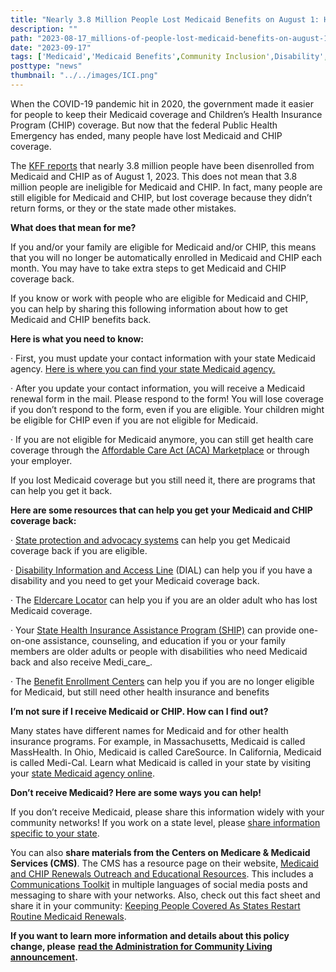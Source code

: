 ```yaml
---
title: "Nearly 3.8 Million People Lost Medicaid Benefits on August 1: Here’s how you can get Medicaid Back"
description: ""
path: "2023-08-17_millions-of-people-lost-medicaid-benefits-on-august-1-heres-how-you-can-get-medicaid-back.md"
date: "2023-09-17"
tags: ['Medicaid','Medicaid Benefits',Community Inclusion',Disability','Disability Benefits']
posttype: "news"
thumbnail: "../../images/ICI.png"
---
```


When the COVID-19 pandemic hit in 2020, the government made it easier for people to keep their Medicaid coverage and Children’s Health Insurance Program (CHIP) coverage. But now that the federal Public Health Emergency has ended, many people have lost Medicaid and CHIP coverage.

The [KFF reports](https://www.kff.org/medicaid/issue-brief/medicaid-enrollment-and-unwinding-tracker/) that nearly 3.8 million people have been disenrolled from Medicaid and CHIP as of August 1, 2023. This does not mean that 3.8 million people are ineligible for Medicaid and CHIP. In fact, many people are still eligible for Medicaid and CHIP, but lost coverage because they didn’t return forms, or they or the state made other mistakes.

**What does that mean for me?**

If you and/or your family are eligible for Medicaid and/or CHIP, this means that you will no longer be automatically enrolled in Medicaid and CHIP each month. You may have to take extra steps to get Medicaid and CHIP coverage back.

If you know or work with people who are eligible for Medicaid and CHIP, you can help by sharing this following information about how to get Medicaid and CHIP benefits back.

**Here is what you need to know:**

· First, you must update your contact information with your state Medicaid agency. [Here is where you can find your state Medicaid agency.](https://www.medicaid.gov/about-us/contact-us/index.html)

· After you update your contact information, you will receive a Medicaid renewal form in the mail. Please respond to the form! You will lose coverage if you don’t respond to the form, even if you are eligible. Your children might be eligible for CHIP even if you are not eligible for Medicaid.

· If you are not eligible for Medicaid anymore, you can still get health care coverage through the [Affordable Care Act (ACA) Marketplace](https://www.healthcare.gov/) or through your employer.

If you lost Medicaid coverage but you still need it, there are programs that can help you get it back.

**Here are some resources that can help you get your Medicaid and CHIP coverage back:**

· [State protection and advocacy systems](https://acl.gov/programs/find-your-pa-agency) can help you get Medicaid coverage back if you are eligible.

· [Disability Information and Access Line](https://dial.acl.gov/) (DIAL) can help you if you have a disability and you need to get your Medicaid coverage back.

· The [Eldercare Locator](https://eldercare.acl.gov/Public/Index.aspx) can help you if you are an older adult who has lost Medicaid coverage.

· Your [State Health Insurance Assistance Program (SHIP)](https://www.shiphelp.org/) can provide one-on-one assistance, counseling, and education if you or your family members are older adults or people with disabilities who need Medicaid back and also receive Medi_care_.

· The [Benefit Enrollment Centers](https://www.ncoa.org/article/meet-our-benefits-enrollment-centers) can help you if you are no longer eligible for Medicaid, but still need other health insurance and benefits

**I’m not sure if I receive Medicaid or CHIP. How can I find out?**

Many states have different names for Medicaid and for other health insurance programs. For example, in Massachusetts, Medicaid is called MassHealth. In Ohio, Medicaid is called CareSource. In California, Medicaid is called Medi-Cal. Learn what Medicaid is called in your state by visiting your [state Medicaid agency online](https://www.medicaid.gov/resources-for-states/coronavirus-disease-2019-covid-19/unwinding-and-returning-regular-operations-after-covid-19/renew-your-medicaid-or-chip-coverage/index.html).

**Don’t receive Medicaid? Here are some ways you can help!**

If you don’t receive Medicaid, please share this information widely with your community networks! If you work on a state level, please [share information specific to your state](https://www.medicaid.gov/resources-for-states/coronavirus-disease-2019-covid-19/unwinding-and-returning-regular-operations-after-covid-19/renew-your-medicaid-or-chip-coverage/index.html).

You can also **share materials from the Centers on Medicare & Medicaid Services (CMS)**. The CMS has a resource page on their website, [Medicaid and CHIP Renewals Outreach and Educational Resources](https://www.medicaid.gov/resources-for-states/coronavirus-disease-2019-covid-19/unwinding-and-returning-regular-operations-after-covid-19/medicaid-and-chip-renewals-outreach-and-educational-resources/index.html). This includes a [Communications Toolkit](https://www.medicaid.gov/resources-for-states/coronavirus-disease-2019-covid-19/unwinding-and-returning-regular-operations-after-covid-19/medicaid-and-chip-renewals-outreach-and-educational-resources/index.html) in multiple languages of social media posts and messaging to share with your networks. Also, check out this fact sheet and share it in your community: [Keeping People Covered As States Restart Routine Medicaid Renewals](https://www.medicaid.gov/sites/default/files/2023-06/renewals-call-to-action.pdf).

**If you want to learn more information and details about this policy change, please** [**read the Administration for Community Living announcement**](https://acl.gov/news-and-events/acl-blog/public-health-emergency-unwinding-changes-medicaid-enrollment-and)**.**
